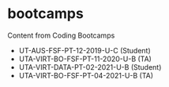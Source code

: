 # bootcamps

Content from Coding Bootcamps

- UT-AUS-FSF-PT-12-2019-U-C (Student)
- UTA-VIRT-BO-FSF-PT-11-2020-U-B (TA)
- UTA-VIRT-DATA-PT-02-2021-U-B (Student)
- UTA-VIRT-BO-FSF-PT-04-2021-U-B (TA)
